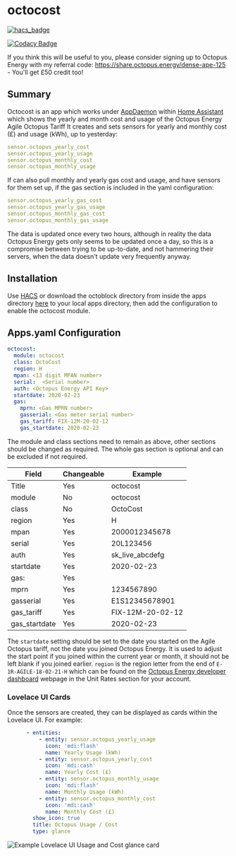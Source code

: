 # octocost
[![hacs_badge](https://img.shields.io/badge/HACS-Default-orange.svg)](https://github.com/custom-components/hacs)

[![Codacy Badge](https://app.codacy.com/project/badge/Grade/ddb8c55ca28342cbacc4f138bc7263a7)](https://www.codacy.com/manual/badguy99/octocost?utm_source=github.com&amp;utm_medium=referral&amp;utm_content=badguy99/octocost&amp;utm_campaign=Badge_Grade)

If you think this will be useful to you, please consider signing up to Octopus Energy with my referral code: https://share.octopus.energy/dense-ape-125 - You'll get £50 credit too!

## Summary

Octocost is an app which works under [AppDaemon](https://www.home-assistant.io/docs/ecosystem/appdaemon/) within [Home Assistant](https://www.home-assistant.io/) which shows the yearly and month cost and usage of the Octopus Energy Agile Octopus Tariff
It creates and sets sensors for yearly and monthly cost (£) and usage (kWh), up to yesterday:
```yaml
sensor.octopus_yearly_cost
sensor.octopus_yearly_usage
sensor.octopus_monthly_cost
sensor.octopus_monthly_usage
```
If can also pull monthly and yearly gas cost and usage, and have sensors for them set up, if the gas section is included in the yaml configuration:
```yaml
sensor.octopus_yearly_gas_cost
sensor.octopus_yearly_gas_usage
sensor.octopus_monthly_gas_cost
sensor.octopus_monthly_gas_usage
```

The data is updated once every two hours, although in reality the data Octopus Energy gets only seems to be updated once a day, so this is a compromise between trying to be up-to-date, and not hammering their servers, when the data doesn't update very frequently anyway.

## Installation
Use [HACS](https://github.com/custom-components/hacs) or download the octoblock directory from inside the apps directory [here](https://github.com/badguy99/octocost/releases) to your local apps directory, then add the configuration to enable the octocost module.

## Apps.yaml Configuration
```yaml
octocost:
  module: octocost 
  class: OctoCost 
  region: H
  mpan: <13 digit MPAN number>
  serial:  <Serial number>
  auth: <Octopus Energy API Key>
  startdate: 2020-02-23
  gas:
    mprn: <Gas MPRN number>
    gasserial: <Gas meter serial number>
    gas_tariff: FIX-12M-20-02-12
    gas_startdate: 2020-02-23
``` 
The module and class sections need to remain as above, other sections should be changed as required. The whole gas section is optional and can be excluded if not required.

| Field         | Changeable | Example          |
| -----         | ---------- | -------          |
| Title         | Yes        | octocost         |
| module        | No         | octocost         |
| class         | No         | OctoCost         |
| region        | Yes        | H                |
| mpan          | Yes        | 2000012345678    |
| serial        | Yes        | 20L123456        |
| auth          | Yes        | sk_live_abcdefg  |
| startdate     | Yes        | 2020-02-23       |
| gas:          | Yes        |                  |
| mprn          | Yes        | 1234567890       |
| gasserial     | Yes        | E1S12345678901   |
| gas_tariff    | Yes        | FIX-12M-20-02-12 |
| gas_startdate | Yes        | 2020-02-23       |

The `startdate` setting should be set to the date you started on the Agile Octopus tariff, not the date you joined Octopus Energy. It is used to adjust the start point if you joined within the current year or month, it should not be left blank if you joined earlier.
`region` is the region letter from the end of `E-1R-AGILE-18-02-21-H` which can be found on the [Octopus Energy developer dashboard](https://octopus.energy/dashboard/developer/) webpage in the Unit Rates section for your account.

### Lovelace UI Cards
Once the sensors are created, they can be displayed as cards within the Lovelace UI. For example:
```yaml
      - entities:
          - entity: sensor.octopus_yearly_usage
            icon: 'mdi:flash'
            name: Yearly Usage (kWh)
          - entity: sensor.octopus_yearly_cost
            icon: 'mdi:cash'
            name: Yearly Cost (£)
          - entity: sensor.octopus_monthly_usage
            icon: 'mdi:flash'
            name: Monthly Usage (kWh)
          - entity: sensor.octopus_monthly_cost
            icon: 'mdi:cash'
            name: Monthly Cost (£)
        show_icon: true
        title: Octopus Usage / Cost
        type: glance
```
![Example Lovelace UI Usage and Cost glance card](https://github.com/badguy99/octocost/blob/master/LovelaceUsageCard.PNG)
